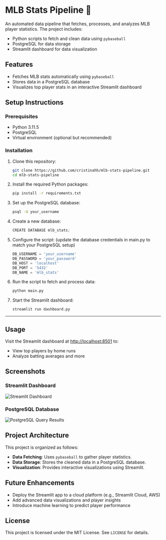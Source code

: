 # MLB Stats Pipeline 🚀

An automated data pipeline that fetches, processes, and analyzes MLB player statistics. The project includes:

- Python scripts to fetch and clean data using `pybaseball`
- PostgreSQL for data storage
- Streamlit dashboard for data visualization

## Features
- Fetches MLB stats automatically using `pybaseball`
- Stores data in a PostgreSQL database
- Visualizes top player stats in an interactive Streamlit dashboard

## Setup Instructions
### Prerequisites
- Python 3.11.5
- PostgreSQL
- Virtual environment (optional but recommended)

### Installation
1. Clone this repository:
   ```bash
   git clone https://github.com/cristinahh/mlb-stats-pipeline.git
   cd mlb-stats-pipeline
   
2. Install the required Python packages:
   ```bash
   pip install -r requirements.txt
   
3. Set up the PostgreSQL database:
   ```bash
   psql -U your_username
4. Create a new database:
   ```python
   CREATE DATABASE mlb_stats;

5. Configure the script:
   (update the database credentials in main.py to match your PostgreSQL setup)
   ```python
   DB_USERNAME = 'your_username'
   DB_PASSWORD = 'your_password'
   DB_HOST = 'localhost'
   DB_PORT = '5432'
   DB_NAME = 'mlb_stats'
   ```

7. Run the script to fetch and process data:
   ```bash
   python main.py

5. Start the Streamlit dashboard:
   ```bash
   streamlit run dashboard.py


---

## Usage
Visit the Streamlit dashboard at [http://localhost:8501](http://localhost:8501) to:
- View top players by home runs
- Analyze batting averages and more

## Screenshots
### Streamlit Dashboard
![Streamlit Dashboard](images/dashboard.png)

### PostgreSQL Database
![PostgreSQL Query Results](images/player-stats-table.png)

## Project Architecture

This project is organized as follows:
- **Data Fetching**: Uses `pybaseball` to gather player statistics.
- **Data Storage**: Stores the cleaned data in a PostgreSQL database.
- **Visualization**: Provides interactive visualizations using Streamlit.

## Future Enhancements
- Deploy the Streamlit app to a cloud platform (e.g., Streamlit Cloud, AWS)
- Add advanced data visualizations and player insights
- Introduce machine learning to predict player performance

## License
This project is licensed under the MIT License. See `LICENSE` for details.
